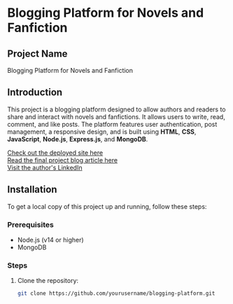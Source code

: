 # Blogging Platform for Novels and Fanfiction

## Project Name
Blogging Platform for Novels and Fanfiction

## Introduction
This project is a blogging platform designed to allow authors and readers to share and interact with novels and fanfictions. It allows users to write, read, comment, and like posts. The platform features user authentication, post management, a responsive design, and is built using **HTML**, **CSS**, **JavaScript**, **Node.js**, **Express.js**, and **MongoDB**.

[Check out the deployed site here](link_to_deployed_site)  
[Read the final project blog article here](https://medium.com/@huangtian1810/building-a-blogging-platform-for-novels-and-fanfiction-a-personal-journey-1cc273ae690a)  
[Visit the author's LinkedIn]([link_to_linkedin_profile](https://www.linkedin.com/in/ahmed-hamza-4a0544338/))

## Installation

To get a local copy of this project up and running, follow these steps:

### Prerequisites

- Node.js (v14 or higher)
- MongoDB

### Steps

1. Clone the repository:
   ```bash
   git clone https://github.com/yourusername/blogging-platform.git
